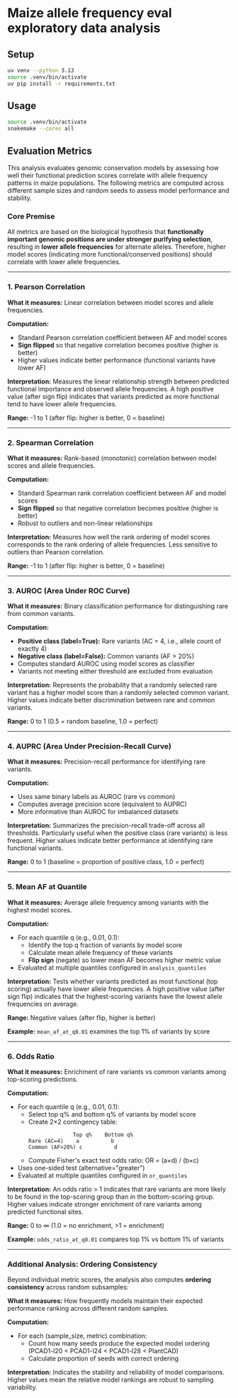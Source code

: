 # Maize allele frequency eval exploratory data analysis

## Setup

```bash
uv venv --python 3.13
source .venv/bin/activate
uv pip install -r requirements.txt
```

## Usage

```bash
source .venv/bin/activate
snakemake --cores all
```

## Evaluation Metrics

This analysis evaluates genomic conservation models by assessing how well their functional prediction scores correlate with allele frequency patterns in maize populations. The following metrics are computed across different sample sizes and random seeds to assess model performance and stability.

### Core Premise

All metrics are based on the biological hypothesis that **functionally important genomic positions are under stronger purifying selection**, resulting in **lower allele frequencies** for alternate alleles. Therefore, higher model scores (indicating more functional/conserved positions) should correlate with lower allele frequencies.

---

### 1. Pearson Correlation

**What it measures:** Linear correlation between model scores and allele frequencies.

**Computation:**
- Standard Pearson correlation coefficient between AF and model scores
- **Sign flipped** so that negative correlation becomes positive (higher is better)
- Higher values indicate better performance (functional variants have lower AF)

**Interpretation:** Measures the linear relationship strength between predicted functional importance and observed allele frequencies. A high positive value (after sign flip) indicates that variants predicted as more functional tend to have lower allele frequencies.

**Range:** -1 to 1 (after flip: higher is better, 0 = baseline)

---

### 2. Spearman Correlation

**What it measures:** Rank-based (monotonic) correlation between model scores and allele frequencies.

**Computation:**
- Standard Spearman rank correlation coefficient between AF and model scores
- **Sign flipped** so that negative correlation becomes positive (higher is better)
- Robust to outliers and non-linear relationships

**Interpretation:** Measures how well the rank ordering of model scores corresponds to the rank ordering of allele frequencies. Less sensitive to outliers than Pearson correlation.

**Range:** -1 to 1 (after flip: higher is better, 0 = baseline)

---

### 3. AUROC (Area Under ROC Curve)

**What it measures:** Binary classification performance for distinguishing rare from common variants.

**Computation:**
- **Positive class (label=True):** Rare variants (AC = 4, i.e., allele count of exactly 4)
- **Negative class (label=False):** Common variants (AF > 20%)
- Computes standard AUROC using model scores as classifier
- Variants not meeting either threshold are excluded from evaluation

**Interpretation:** Represents the probability that a randomly selected rare variant has a higher model score than a randomly selected common variant. Higher values indicate better discrimination between rare and common variants.

**Range:** 0 to 1 (0.5 = random baseline, 1.0 = perfect)

---

### 4. AUPRC (Area Under Precision-Recall Curve)

**What it measures:** Precision-recall performance for identifying rare variants.

**Computation:**
- Uses same binary labels as AUROC (rare vs common)
- Computes average precision score (equivalent to AUPRC)
- More informative than AUROC for imbalanced datasets

**Interpretation:** Summarizes the precision-recall trade-off across all thresholds. Particularly useful when the positive class (rare variants) is less frequent. Higher values indicate better performance at identifying rare functional variants.

**Range:** 0 to 1 (baseline = proportion of positive class, 1.0 = perfect)

---

### 5. Mean AF at Quantile

**What it measures:** Average allele frequency among variants with the highest model scores.

**Computation:**
- For each quantile q (e.g., 0.01, 0.1):
  - Identify the top q fraction of variants by model score
  - Calculate mean allele frequency of these variants
  - **Flip sign** (negate) so lower mean AF becomes higher metric value
- Evaluated at multiple quantiles configured in `analysis_quantiles`

**Interpretation:** Tests whether variants predicted as most functional (top scoring) actually have lower allele frequencies. A high positive value (after sign flip) indicates that the highest-scoring variants have the lowest allele frequencies on average.

**Range:** Negative values (after flip, higher is better)

**Example:** `mean_af_at_q0.01` examines the top 1% of variants by score

---

### 6. Odds Ratio

**What it measures:** Enrichment of rare variants vs common variants among top-scoring predictions.

**Computation:**
- For each quantile q (e.g., 0.01, 0.1):
  - Select top q% and bottom q% of variants by model score
  - Create 2×2 contingency table:
    ```
                  Top q%    Bottom q%
    Rare (AC=4)    a          b
    Common (AF>20%) c          d
    ```
  - Compute Fisher's exact test odds ratio: OR = (a×d) / (b×c)
- Uses one-sided test (alternative="greater")
- Evaluated at multiple quantiles configured in `or_quantiles`

**Interpretation:** An odds ratio > 1 indicates that rare variants are more likely to be found in the top-scoring group than in the bottom-scoring group. Higher values indicate stronger enrichment of rare variants among predicted functional sites.

**Range:** 0 to ∞ (1.0 = no enrichment, >1 = enrichment)

**Example:** `odds_ratio_at_q0.01` compares top 1% vs bottom 1% of variants

---

### Additional Analysis: Ordering Consistency

Beyond individual metric scores, the analysis also computes **ordering consistency** across random subsamples:

**What it measures:** How frequently models maintain their expected performance ranking across different random samples.

**Computation:**
- For each (sample_size, metric) combination:
  - Count how many seeds produce the expected model ordering (PCAD1-l20 < PCAD1-l24 < PCAD1-l28 < PlantCAD)
  - Calculate proportion of seeds with correct ordering

**Interpretation:** Indicates the stability and reliability of model comparisons. Higher values mean the relative model rankings are robust to sampling variability.
